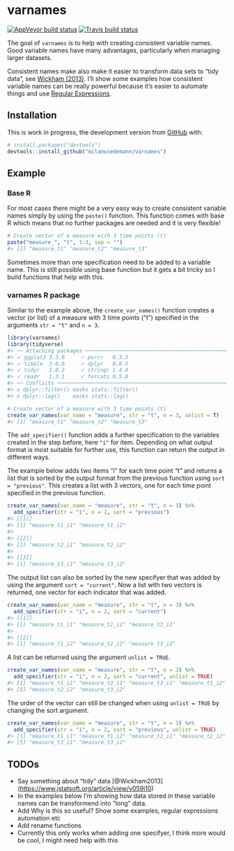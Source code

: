 
<!-- README.md is generated from README.Rmd. Please edit that file -->

# varnames

<!-- badges: start -->

[![AppVeyor build
status](https://ci.appveyor.com/api/projects/status/github/milanwiedemann/varnames?branch=master&svg=true)](https://ci.appveyor.com/project/milanwiedemann/varnames)
[![Travis build
status](https://travis-ci.com/milanwiedemann/varnames.svg?branch=master)](https://travis-ci.com/milanwiedemann/varnames)
<!-- badges: end -->

The goal of `varnames` is to help with creating consistent variable
names. Good variable names have many advantages, particularly when
managing larger datasets.

Consistent names make also make it easier to transform data sets to
“tidy data”, see [Wickham
(2013)](https://www.jstatsoft.org/article/view/v059i10). I’ll show some
examples how consistent variable names can be really powerful because
it’s easier to automate things and use [Regular
Expressions](https://stringr.tidyverse.org/articles/regular-expressions.html).

## Installation

This is work in progress, the development version from
[GitHub](https://github.com/) with:

``` r
# install.packages("devtools")
devtools::install_github("milanwiedemann/varnames")
```

## Example

### Base R

For most cases there might be a very easy way to create consistent
variable names simply by using the `paste()` function. This function
comes with base R which means that no further packages are needed and it
is very flexible\!

``` r
# Create vector of a measure with 3 time points (t)
paste("measure_", "t", 1:3, sep = "")
#> [1] "measure_t1" "measure_t2" "measure_t3"
```

Sometimes more than one specification need to be added to a variable
name. This is still possible using base function but it gets a bit
tricky so I build functions that help with this.

### varnames R package

Similar to the example above, the `create_var_names()` function creates
a vector (or list) of a measure with 3 time points (“t”) specified in
the arguments `str = "t"` and `n = 3`.

``` r
library(varnames)
library(tidyverse)
#> ── Attaching packages ───────────────────────────────────────────────────────────────────────────────────────────── tidyverse 1.3.0 ──
#> ✓ ggplot2 3.3.0     ✓ purrr   0.3.3
#> ✓ tibble  3.0.0     ✓ dplyr   0.8.5
#> ✓ tidyr   1.0.2     ✓ stringr 1.4.0
#> ✓ readr   1.3.1     ✓ forcats 0.5.0
#> ── Conflicts ──────────────────────────────────────────────────────────────────────────────────────────────── tidyverse_conflicts() ──
#> x dplyr::filter() masks stats::filter()
#> x dplyr::lag()    masks stats::lag()

# Create vector of a measure with 3 time points (t)
create_var_names(var_name = "measure", str = "t", n = 3, unlist = T)
#> [1] "measure_t1" "measure_t2" "measure_t3"
```

The `add_specifier()` function adds a further specification to the
variables created in the step before, here `"i"` for item. Depending on
what output format is most suitable for further use, this function can
return the output in different ways.

The example below adds two items “i” for each time point “t” and returns
a list that is sorted by the output format from the previous function
using `sort = "previous"`. This creates a list with 3 vectors, one for
each time point specified in the previous function.

``` r
create_var_names(var_name = "measure", str = "t", n = 3) %>% 
  add_specifier(str = "i", n = 2, sort = "previous")
#> [[1]]
#> [1] "measure_t1_i1" "measure_t1_i2"
#> 
#> [[2]]
#> [1] "measure_t2_i1" "measure_t2_i2"
#> 
#> [[3]]
#> [1] "measure_t3_i1" "measure_t3_i2"
```

The output list can also be sorted by the new specifyer that was added
by using the argument `sort = "current"`. Now a list with two vectors is
returned, one vector for each indicator that was added.

``` r
create_var_names(var_name = "measure", str = "t", n = 3) %>% 
  add_specifier(str = "i", n = 2, sort = "current")
#> [[1]]
#> [1] "measure_t1_i1" "measure_t2_i1" "measure_t3_i1"
#> 
#> [[2]]
#> [1] "measure_t1_i2" "measure_t2_i2" "measure_t3_i2"
```

A list can be returned using the argument `unlist = TRUE`.

``` r
create_var_names(var_name = "measure", str = "t", n = 3) %>% 
  add_specifier(str = "i", n = 2, sort = "current", unlist = TRUE)
#> [1] "measure_t1_i1" "measure_t2_i1" "measure_t3_i1" "measure_t1_i2"
#> [5] "measure_t2_i2" "measure_t3_i2"
```

The order of the vector can still be changed when using `unlist = TRUE`
by changing the sort argument.

``` r
create_var_names(var_name = "measure", str = "t", n = 3) %>% 
  add_specifier(str = "i", n = 2, sort = "previous", unlist = TRUE)
#> [1] "measure_t1_i1" "measure_t1_i2" "measure_t2_i1" "measure_t2_i2"
#> [5] "measure_t3_i1" "measure_t3_i2"
```

## TODOs

  - Say something about “tidy” data
    \[@Wickham2013\](<https://www.jstatsoft.org/article/view/v059i10>)
  - In the examples below I’m showing how data stored in these variable
    names can be transformend into “long” data.
  - Add Why is this so useful? Show some examples, regular expressions
    automation etc
  - Add rename functions
  - Currently this only works when adding one specifyer, I think more
    would be cool, I might need help with this
